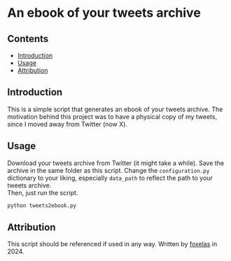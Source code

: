 # An ebook of your tweets archive 

## Contents 

- [Introduction](#introduction)
- [Usage](#usage)
- [Attribution](#attribution)

## Introduction

This is a simple script that generates an ebook of your tweets archive. 
The motivation behind this project was to have a physical copy of my tweets, since I moved away from Twitter (now X).

## Usage
Download your tweets archive from Twitter (it might take a while).
Save the archive in the same folder as this script.
Change the `configuration.py` dictionary to your liking, especially `data_path` to reflect the path to your tweets archive.  
Then, just run the script.
```bash
python tweets2ebook.py 
```

## Attribution
This script should be referenced if used in any way. Written by [foxelas](github.com/foxelas) in 2024.
